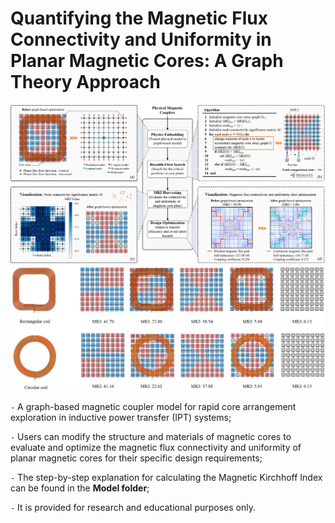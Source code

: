 # Quantifying the Magnetic Flux Connectivity and Uniformity in Planar Magnetic Cores: A Graph Theory Approach

![Flowchart](./Fig/Flowchart.png)
![MKI_Results](./Fig/MKI_Results.png)

`-` A graph-based magnetic coupler model for rapid core arrangement exploration in inductive power transfer (IPT) systems;

`-` Users can modify the structure and materials of magnetic cores to evaluate and optimize the magnetic flux connectivity and uniformity of planar magnetic cores for their specific design requirements;

`-` The step-by-step explanation for calculating the Magnetic Kirchhoff Index can be found in the **Model folder**;

`-` It is provided for research and educational purposes only.
